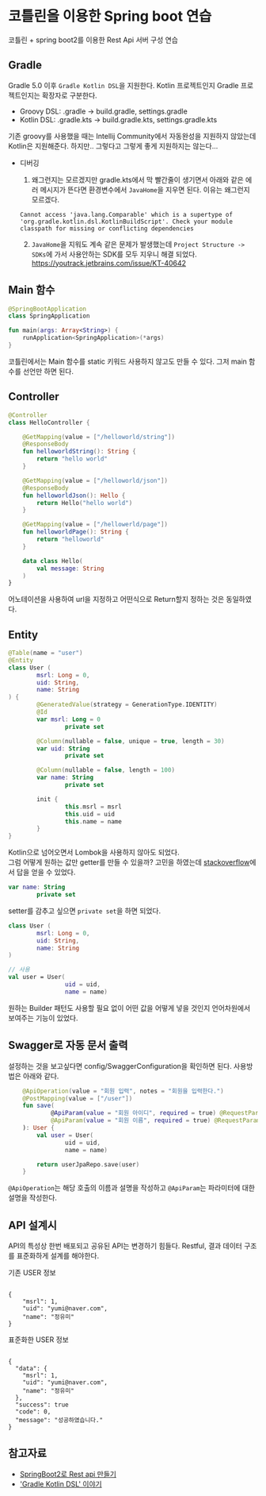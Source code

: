 # 코틀린을 이용한 Spring boot 연습
코틀린 + spring boot2를 이용한 Rest Api 서버 구성 연습

## Gradle
Gradle 5.0 이후 `Gradle Kotlin DSL`을 지원한다.
Kotlin 프로젝트인지 Gradle 프로젝트인지는 확장자로 구분한다. 
* Groovy DSL: .gradle -> build.gradle, settings.gradle
* Kotlin DSL: .gradle.kts -> build.gradle.kts, settings.gradle.kts

기존 groovy를 사용했을 때는 Intellij Community에서 자동완성을 지원하지 않았는데 Kotlin은 지원해준다.
하지만.. 그렇다고 그렇게 좋게 지원하지는 않는다...

* 디버깅       
    1. 왜그런지는 모르겠지만 gradle.kts에서 막 빨간줄이 생기면서 아래와 같은 에러 메시지가 뜬다면 환경변수에서 `JavaHome`을 지우면 된다.
    이유는 왜그런지 모르겠다. 
    ```
    Cannot access 'java.lang.Comparable' which is a supertype of 'org.gradle.kotlin.dsl.KotlinBuildScript'. Check your module classpath for missing or conflicting dependencies
    ```
  
    2. `JavaHome`을 지워도 계속 같은 문제가 발생했는데 `Project Structure -> SDKs`에 가서 사용안하는 SDK를 모두 지우니 해결 되었다.  
    https://youtrack.jetbrains.com/issue/KT-40642
    

## Main 함수

```kotlin
@SpringBootApplication
class SpringApplication

fun main(args: Array<String>) {
    runApplication<SpringApplication>(*args)
}
```
코틀린에서는 Main 함수를 static 키워드 사용하지 않고도 만들 수 있다.
그저 main 함수를 선언만 하면 된다.
    
## Controller 

```kotlin
@Controller
class HelloController {

    @GetMapping(value = ["/helloworld/string"])
    @ResponseBody
    fun helloworldString(): String {
        return "hello world"
    }

    @GetMapping(value = ["/helloworld/json"])
    @ResponseBody
    fun helloworldJson(): Hello {
        return Hello("hello world")
    }

    @GetMapping(value = ["/hellowerld/page"])
    fun helloworldPage(): String {
        return "helloworld"
    }

    data class Hello(
        val message: String
    )
}
```
어노테이션을 사용하여 url을 지정하고 어떤식으로 Return할지 정하는 것은 동일하였다.

## Entity

```kotlin 
@Table(name = "user")
@Entity
class User (
        msrl: Long = 0,
        uid: String,
        name: String
) {
        @GeneratedValue(strategy = GenerationType.IDENTITY)
        @Id
        var msrl: Long = 0
                private set

        @Column(nullable = false, unique = true, length = 30)
        var uid: String
                private set

        @Column(nullable = false, length = 100)
        var name: String
                private set

        init {
                this.msrl = msrl
                this.uid = uid
                this.name = name
        }
}
```
Kotlin으로 넘어오면서 Lombok을 사용하지 않아도 되었다.   
그럼 어떻게 원하는 값만 getter를 만들 수 있을까? 
고민을 하였는데 [stackoverflow](https://stackoverflow.com/questions/48998907/kotlin-only-getter-pulblic-private-setter)에서 
답을 얻을 수 있었다.  

```kotlin
var name: String
        private set
```
setter를 감추고 싶으면 `private set`을 하면 되었다.

```kotlin
class User (
        msrl: Long = 0,
        uid: String,
        name: String
)

// 사용
val user = User(
                uid = uid,
                name = name)
```
원하는 Builder 패턴도 사용할 필요 없이 어떤 값을 어떻게 넣을 것인지 언어차원에서 보여주는 기능이 있었다.

## Swagger로 자동 문서 출력
설정하는 것을 보고싶다면 config/SwaggerConfiguration을 확인하면 된다.
사용방법은 아래와 같다.
```kotlin
    @ApiOperation(value = "회원 입력", notes = "회원을 입력한다.")
    @PostMapping(value = ["/user"])
    fun save(
            @ApiParam(value = "회원 아이디", required = true) @RequestParam uid: String,
            @ApiParam(value = "회원 이름", required = true) @RequestParam name: String
    ): User {
        val user = User(
                uid = uid,
                name = name)

        return userJpaRepo.save(user)
    }
```
`@ApiOperation`는 해당 호출의 이름과 설명을 작성하고
`@ApiParam`는 파라미터에 대한 설명을 작성한다.

## API 설계시
API의 특성상 한번 배포되고 공유된 API는 변경하기 힘들다.
Restful, 결과 데이터 구조를 표준화하게 설계를 해야한다.

기존 USER 정보
```json5

{
    "msrl": 1,
    "uid": "yumi@naver.com",
    "name": "정유미"
}
```    

표준화한 USER 정보 
```json5

{
  "data": {
    "msrl": 1,
    "uid": "yumi@naver.com",
    "name": "정유미"
  },
  "success": true
  "code": 0,
  "message": "성공하였습니다."
}
```



 

## 참고자료 
* [SpringBoot2로 Rest api 만들기](https://daddyprogrammer.org/post/19/spring-boot2-start-intellij/)
* ['Gradle Kotlin DSL' 이야기](https://woowabros.github.io/tools/2019/04/30/gradle-kotlin-dsl.html)